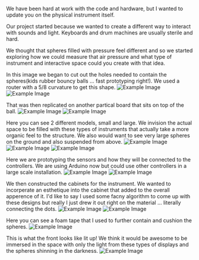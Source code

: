 We have been hard at work with the code and hardware, but I wanted to update you on the physical instrument itself.

Our project started because we wanted to create a different way to interact with sounds and light. Keyboards and drum machines are usually sterile and hard.

We thought that spheres filled with pressure feel different and so we started exploring how we could measure that air pressure and what type of instrument and interactive space could you create with that idea.

In this image we began to cut out the holes needed to contain the spheres(kids rubber bouncy balls ... fast prototyping right!). We used a router with a 5/8 curvature to get this shape. 
![Example Image](../project_images/003DevArt.jpg?raw=true "Drawing!")
![Example Image](../project_images/000DevArt.jpg?raw=true "Drawing!")

That was then replicated on another partical board that sits on top of the ball.
![Example Image](../project_images/001DevArt.jpg?raw=true "Drawing!")
![Example Image](../project_images/002DevArt.jpg?raw=true "Drawing!")

Here you can see 2 different models, small and large. We invision the actual space to be filled with these types of instruments that actually take a more organic feel to the structure. We also would want to see very large spheres on the ground and also suspended from above.
![Example Image](../project_images/005DevArt.jpg?raw=true "Drawing!")
![Example Image](../project_images/004DevArt.jpg?raw=true "Drawing!")
![Example Image](../project_images/006DevArt.jpg?raw=true "Drawing!")

Here we are prototyping the sensors and how they will be connected to the controllers. We are using Arduino now but could use other controllers in a large scale installation.
![Example Image](../project_images/012DevArt.jpg?raw=true "Drawing!")
![Example Image](../project_images/011DevArt.jpg?raw=true "Drawing!")

We then constructed the cabinets for the instrument. We wanted to incorperate an esthetique into the cabinet that added to the overall apperence of it. I'd like to say I used some facny algorithm to come up with these designs but really I just drew it out right on the material ... literally connecting the dots.
![Example Image](../project_images/008DevArt.jpg?raw=true "Drawing!")
![Example Image](../project_images/009DevArt.jpg?raw=true "Drawing!")

Here you can see a foam tape that I used to further contain and cushion the spheres.
![Example Image](../project_images/010DevArt.jpg?raw=true "Drawing!")

This is what the front looks like lit up! We think it would be awesome to be immersed in the space with only the light from these types of displays and the spheres shinning in the darkness.
![Example Image](../project_images/013DevArt.jpg?raw=true "Drawing!")
